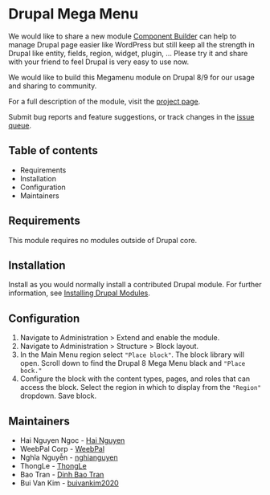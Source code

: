 # Drupal Mega Menu

We would like to share a new module [Component Builder](https://www.drupal.org/project/component_builder)
can help to manage Drupal page easier like WordPress but still keep all the strength in Drupal
like entity, fields, region, widget, plugin, … Please try it and share with
your friend to feel Drupal is very easy to use now.

We would like to build this Megamenu module on Drupal 8/9 for our usage and
sharing to community.

For a full description of the module, visit the
[project page](https://www.drupal.org/project/we_megamenu).

Submit bug reports and feature suggestions, or track changes in the
[issue queue](https://www.drupal.org/project/issues/we_megamenu).


## Table of contents

- Requirements
- Installation
- Configuration
- Maintainers


## Requirements

This module requires no modules outside of Drupal core.


## Installation

Install as you would normally install a contributed Drupal module. For further
information, see
[Installing Drupal Modules](https://www.drupal.org/docs/extending-drupal/installing-drupal-modules).


## Configuration

1. Navigate to Administration > Extend and enable the module.
2. Navigate to Administration > Structure > Block layout.
3. In the Main Menu region select `"Place block"`. The block library will
   open. Scroll down to find the Drupal 8 Mega Menu black and `"Place bock."`
4. Configure the block with the content types, pages, and roles that can
   access the block. Select the region in which to display from the `"Region"`
   dropdown. Save block.


## Maintainers

- Hai Nguyen Ngoc - [Hai Nguyen](https://www.drupal.org/u/hai-nguyen)
- WeebPal Corp - [WeebPal](https://www.drupal.org/u/weebpal)
- Nghĩa Nguyễn - [nghianguyen](https://www.drupal.org/u/nghianguyen)
- ThongLe - [ThongLe](https://www.drupal.org/u/thongle)
- Bao Tran - [Dinh Bao Tran](https://www.drupal.org/u/dinh-bao-tran)
- Bui Van Kim - [buivankim2020](https://www.drupal.org/u/buivankim2020)